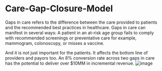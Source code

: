 # Care-Gap-Closure-Model
Gaps in care refers to the difference between the care provided to patients and the recommended best practices in healthcare. Gaps in care can manifest in several ways: A patient in an at-risk age group fails to comply with recommended screenings or preventative care for example, mammogram, colonoscopy, or misses a vaccine. 

And it is not just important for the patients. It affects the bottom line of providers and payors too. An 8% conversion rate across two gaps in care has the potential to deliver over $10MM in incremental revenue.
![image](https://user-images.githubusercontent.com/94552752/166931358-fd8c7adf-a868-442b-8c0c-6d5ad6246df5.png)

